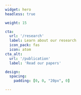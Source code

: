 ```yaml
---
widget: hero
headless: true  

weight: 15  

cta:
  url: '/research'
  label: Learn about our research
  icon_pack: fas
  icon: atom
cta_alt:
  url: '/publication'
  label: 'Read our papers'

design:
  spacing:
    padding: [0, 0, "20px", 0]

---
```


